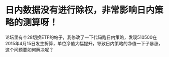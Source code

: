 # 日内数据没有进行除权，非常影响日内策略的测算呀！

论坛里有个28切换ETF的帖子，我修改了一下代码跑日内策略，发现510500在2015年4月15日发生折算，单位净值大幅提升，导致日内策略的净值一下子暴涨，这个问题要如何解决呢？